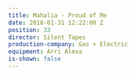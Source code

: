```yaml
---
title: Mahalia - Proud of Me
date: 2018-01-31 12:22:00 Z
position: 33
director: Silent Tapes
production-company: Gas + Electric
equipment: Arri Alexa
is-shown: false
---
```


